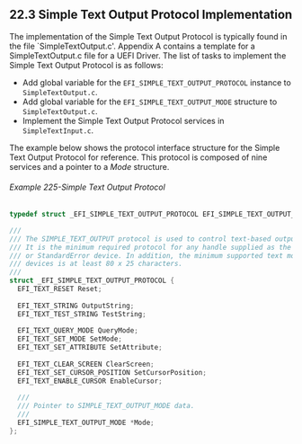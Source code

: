 <!--- @file
  22.3 Simple Text Output Protocol Implementation

  Copyright (c) 2012-2018, Intel Corporation. All rights reserved.<BR>

  Redistribution and use in source (original document form) and 'compiled'
  forms (converted to PDF, epub, HTML and other formats) with or without
  modification, are permitted provided that the following conditions are met:

  1) Redistributions of source code (original document form) must retain the
     above copyright notice, this list of conditions and the following
     disclaimer as the first lines of this file unmodified.

  2) Redistributions in compiled form (transformed to other DTDs, converted to
     PDF, epub, HTML and other formats) must reproduce the above copyright
     notice, this list of conditions and the following disclaimer in the
     documentation and/or other materials provided with the distribution.

  THIS DOCUMENTATION IS PROVIDED BY TIANOCORE PROJECT "AS IS" AND ANY EXPRESS OR
  IMPLIED WARRANTIES, INCLUDING, BUT NOT LIMITED TO, THE IMPLIED WARRANTIES OF
  MERCHANTABILITY AND FITNESS FOR A PARTICULAR PURPOSE ARE DISCLAIMED. IN NO
  EVENT SHALL TIANOCORE PROJECT  BE LIABLE FOR ANY DIRECT, INDIRECT, INCIDENTAL,
  SPECIAL, EXEMPLARY, OR CONSEQUENTIAL DAMAGES (INCLUDING, BUT NOT LIMITED TO,
  PROCUREMENT OF SUBSTITUTE GOODS OR SERVICES; LOSS OF USE, DATA, OR PROFITS;
  OR BUSINESS INTERRUPTION) HOWEVER CAUSED AND ON ANY THEORY OF LIABILITY,
  WHETHER IN CONTRACT, STRICT LIABILITY, OR TORT (INCLUDING NEGLIGENCE OR
  OTHERWISE) ARISING IN ANY WAY OUT OF THE USE OF THIS DOCUMENTATION, EVEN IF
  ADVISED OF THE POSSIBILITY OF SUCH DAMAGE.

-->

## 22.3 Simple Text Output Protocol Implementation

The implementation of the Simple Text Output Protocol is typically found in the
file `SimpleTextOutput.c'. Appendix A contains a template for a SimpleTextOutput.c file for a UEFI Driver. The list of tasks to implement the Simple Text Output Protocol is as follows:
* Add global variable for the `EFI_SIMPLE_TEXT_OUTPUT_PROTOCOL` instance to
  `SimpleTextOutput.c`.
* Add global variable for the `EFI_SIMPLE_TEXT_OUTPUT_MODE` structure to
  `SimpleTextOutput.c`.
* Implement the Simple Text Output Protocol services in `SimpleTextInput.c`.

The example below shows the protocol interface structure for the Simple Text
Output Protocol for reference. This protocol is composed of nine services and a
pointer to a _Mode_ structure.

###### Example 225-Simple Text Output Protocol

```c
typedef struct _EFI_SIMPLE_TEXT_OUTPUT_PROTOCOL EFI_SIMPLE_TEXT_OUTPUT_PROTOCOL;

///
/// The SIMPLE_TEXT_OUTPUT protocol is used to control text-based output devices.
/// It is the minimum required protocol for any handle supplied as the ConsoleOut
/// or StandardError device. In addition, the minimum supported text mode of such
/// devices is at least 80 x 25 characters.
///
struct _EFI_SIMPLE_TEXT_OUTPUT_PROTOCOL {
  EFI_TEXT_RESET Reset;
  
  EFI_TEXT_STRING OutputString;
  EFI_TEXT_TEST_STRING TestString;
  
  EFI_TEXT_QUERY_MODE QueryMode;
  EFI_TEXT_SET_MODE SetMode;
  EFI_TEXT_SET_ATTRIBUTE SetAttribute;
  
  EFI_TEXT_CLEAR_SCREEN ClearScreen;
  EFI_TEXT_SET_CURSOR_POSITION SetCursorPosition;
  EFI_TEXT_ENABLE_CURSOR EnableCursor;
  
  ///
  /// Pointer to SIMPLE_TEXT_OUTPUT_MODE data.
  ///
  EFI_SIMPLE_TEXT_OUTPUT_MODE *Mode;
};
```
